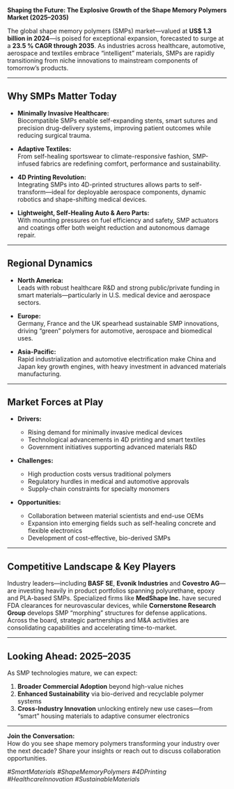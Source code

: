 **Shaping the Future: The Explosive Growth of the Shape Memory Polymers Market (2025–2035)**

The global shape memory polymers (SMPs) market—valued at **US$ 1.3 billion in 2024**—is poised for exceptional expansion, forecasted to surge at a **23.5 % CAGR through 2035**. As industries across healthcare, automotive, aerospace and textiles embrace “intelligent” materials, SMPs are rapidly transitioning from niche innovations to mainstream components of tomorrow’s products.

---

## Why SMPs Matter Today

- **Minimally Invasive Healthcare:**  
  Biocompatible SMPs enable self-expanding stents, smart sutures and precision drug-delivery systems, improving patient outcomes while reducing surgical trauma.

- **Adaptive Textiles:**  
  From self-healing sportswear to climate-responsive fashion, SMP-infused fabrics are redefining comfort, performance and sustainability.

- **4D Printing Revolution:**  
  Integrating SMPs into 4D-printed structures allows parts to self-transform—ideal for deployable aerospace components, dynamic robotics and shape-shifting medical devices.

- **Lightweight, Self-Healing Auto & Aero Parts:**  
  With mounting pressures on fuel efficiency and safety, SMP actuators and coatings offer both weight reduction and autonomous damage repair.

---

## Regional Dynamics

- **North America:**  
  Leads with robust healthcare R&D and strong public/private funding in smart materials—particularly in U.S. medical device and aerospace sectors.

- **Europe:**  
  Germany, France and the UK spearhead sustainable SMP innovations, driving “green” polymers for automotive, aerospace and biomedical uses.

- **Asia-Pacific:**  
  Rapid industrialization and automotive electrification make China and Japan key growth engines, with heavy investment in advanced materials manufacturing.

---

## Market Forces at Play

- **Drivers:**  
  - Rising demand for minimally invasive medical devices  
  - Technological advancements in 4D printing and smart textiles  
  - Government initiatives supporting advanced materials R&D  

- **Challenges:**  
  - High production costs versus traditional polymers  
  - Regulatory hurdles in medical and automotive approvals  
  - Supply-chain constraints for specialty monomers  

- **Opportunities:**  
  - Collaboration between material scientists and end-use OEMs  
  - Expansion into emerging fields such as self-healing concrete and flexible electronics  
  - Development of cost-effective, bio-derived SMPs  

---

## Competitive Landscape & Key Players

Industry leaders—including **BASF SE**, **Evonik Industries** and **Covestro AG**—are investing heavily in product portfolios spanning polyurethane, epoxy and PLA-based SMPs. Specialized firms like **MedShape Inc.** have secured FDA clearances for neurovascular devices, while **Cornerstone Research Group** develops SMP “morphing” structures for defense applications. Across the board, strategic partnerships and M&A activities are consolidating capabilities and accelerating time-to-market.

---

## Looking Ahead: 2025–2035

As SMP technologies mature, we can expect:

1. **Broader Commercial Adoption** beyond high-value niches  
2. **Enhanced Sustainability** via bio-derived and recyclable polymer systems  
3. **Cross-Industry Innovation** unlocking entirely new use cases—from “smart” housing materials to adaptive consumer electronics  

---

**Join the Conversation:**  
How do you see shape memory polymers transforming your industry over the next decade? Share your insights or reach out to discuss collaboration opportunities.

*#SmartMaterials #ShapeMemoryPolymers #4DPrinting #HealthcareInnovation #SustainableMaterials*  


